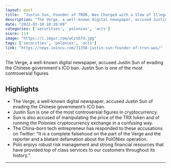 ```yaml
---
layout: post
title:  "Justin Sun, Founder of TRON, Was Charged with a Slew of Illegal Acts in Cryptocurrency"
description: "The Verge, a well-known digital newspaper, accused Justin Sun of evading the Chinese government's ICO ban. Justin Sun is one of the most controversial figures"
date: "2022-03-10 10:20:09"
categories: ['securities', 'poloniex', 'acts']
score: 114
image: "https://i.imgur.com/wCzs6Td.jpg"
tags: ['securities', 'poloniex', 'acts']
link: "https://news.coincu.com/71358-justin-sun-founder-of-tron-was/"
---
```


The Verge, a well-known digital newspaper, accused Justin Sun of evading the Chinese government's ICO ban. Justin Sun is one of the most controversial figures

## Highlights

- The Verge, a well-known digital newspaper, accused Justin Sun of evading the Chinese government’s ICO ban.
- Justin Sun is one of the most controversial figures in cryptocurrency.
- Sun is also accused of manipulating the price of the TRX token and of running the Poloniex cryptocurrency exchange in a confusing way.
- The China-born tech entrepreneur has responded to these accusations on Twitter: “It is a complete falsehood on the part of the Verge and the reporter and a blatant defamation about the PolONiex operation.
- Polo enjoys robust risk management and strong financial resources that have provided top of class services to our customers throughout its history.”

---
